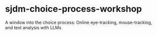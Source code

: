 # sjdm-choice-process-workshop
A window into the choice process: Online eye-tracking, mouse-tracking, and text analysis with LLMs
